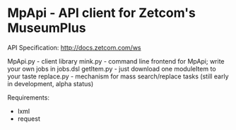 # MpApi - API client for Zetcom's MuseumPlus

API Specification: http://docs.zetcom.com/ws

MpApi.py   - client library
mink.py    - command line frontend for MpApi; write your own jobs in jobs.dsl
getItem.py - just download one moduleItem to your taste
replace.py - mechanism for mass search/replace tasks (still early in development, alpha status)

Requirements:
* lxml
* request